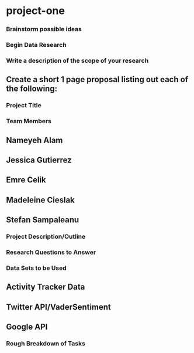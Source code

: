 # project-one

### Brainstorm possible ideas 
### Begin Data Research
### Write a description of the scope of your research

## Create a short 1 page proposal listing out each of the following:

### Project Title 
### Team Members
## Nameyeh Alam
## Jessica Gutierrez
## Emre Celik
## Madeleine Cieslak
## Stefan Sampaleanu
### Project Description/Outline
### Research Questions to Answer
### Data Sets to be Used
## Activity Tracker Data 
## Twitter API/VaderSentiment 
## Google API
### Rough Breakdown of Tasks 

